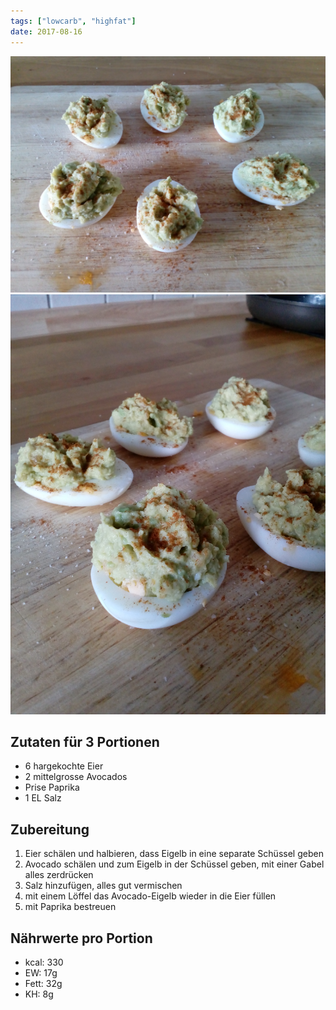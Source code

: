 ```yaml
---
tags: ["lowcarb", "highfat"]
date: 2017-08-16
---
```


![](../uploads/Teufelseier-mit-Avocado-1.jpg)
![](../uploads/Teufelseier-mit-Avocado-2.jpg)

## Zutaten für 3 Portionen
- 6 hargekochte Eier
- 2 mittelgrosse Avocados
- Prise Paprika
- 1 EL Salz

## Zubereitung
1. Eier schälen und halbieren, dass Eigelb in eine separate Schüssel geben
2. Avocado schälen und zum Eigelb in der Schüssel geben, mit einer Gabel alles zerdrücken
3. Salz hinzufügen, alles gut vermischen
4. mit einem Löffel das Avocado-Eigelb wieder in die Eier füllen
5. mit Paprika bestreuen

## Nährwerte pro Portion
- kcal: 330
- EW:   17g
- Fett: 32g
- KH:    8g

